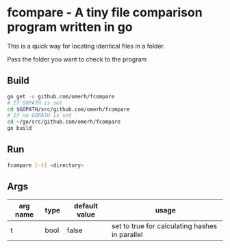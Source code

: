 # fcompare - A tiny file comparison program written in go

This is a quick way for locating identical files in a folder.

Pass the folder you want to check to the program

## Build

```bash
go get -u github.com/omerh/fcompare
# If GOPATH is set
cd $GOPATH/src/github.com/omerh/fcompare
# If no GOPATH is set
cd ~/go/src/github.com/omerh/fcompare
go build
```

## Run

```bash
fcompare [-t] <directory>
```

## Args
arg name | type | default value | usage
--- | --- | --- | ---
t | bool | false | set to true for calculating hashes in parallel

